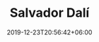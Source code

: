 ---
title: "Salvador Dalí"
date: 2019-12-23T20:56:42+06:00
type: portfolio
image: "images/projects/Salvador-Dali/salvador_dali_real_1.jpeg"
category: ["REAL"]
project_images: ["images/projects/Salvador-Dali/salvador_dali_real_1.jpeg"]
---